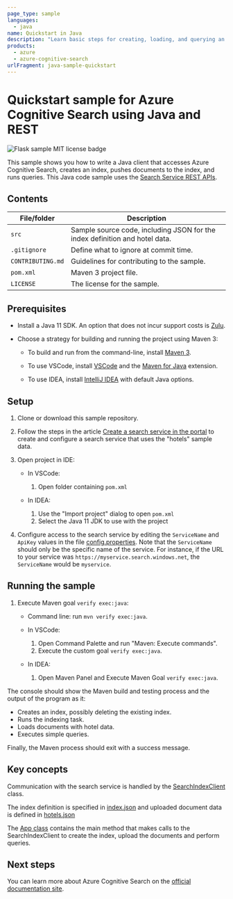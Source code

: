 ```yaml
---
page_type: sample
languages:
  - java
name: Quickstart in Java
description: "Learn basic steps for creating, loading, and querying an Azure Cognitive Search index in a Java console application."
products:
  - azure
  - azure-cognitive-search
urlFragment: java-sample-quickstart
---
```

# Quickstart sample for Azure Cognitive Search using Java and REST

![Flask sample MIT license badge](https://img.shields.io/badge/license-MIT-green.svg)

This sample shows you how to write a Java client that accesses Azure Cognitive Search, creates an index, pushes documents to the index, and runs queries. This Java code sample uses the [Search Service REST APIs](https://docs.microsoft.com/rest/api/searchservice). 

## Contents

| File/folder | Description |
|-------------|-------------|
| `src`       | Sample source code, including JSON for the index definition and hotel data. |
| `.gitignore` | Define what to ignore at commit time. |
| `CONTRIBUTING.md` | Guidelines for contributing to the sample. |
| `pom.xml` | Maven 3 project file. |
| `LICENSE`   | The license for the sample. |


## Prerequisites

- Install a Java 11 SDK. An option that does not incur support costs is [Zulu](https://docs.microsoft.com/java/azure/jdk/?view=azure-java-stable).

- Choose a strategy for building and running the project using Maven 3:

    - To build and run from the command-line, install [Maven 3](https://maven.apache.org/download.cgi).

    - To use VSCode, install [VSCode](https://code.visualstudio.com/) and the [Maven for Java](https://marketplace.visualstudio.com/items?itemName=vscjava.vscode-maven) extension.

    - To use IDEA, install [IntelliJ IDEA](https://www.jetbrains.com/idea/) with default Java options.

## Setup

1. Clone or download this sample repository.

1. Follow the steps in the article [Create a search service in the portal](https://docs.microsoft.com/azure/search/search-create-service-portal) to create and configure a search service that uses the "hotels" sample data.

1. Open project in IDE:

    * In VSCode: 
        1. Open folder containing `pom.xml` 

    * In IDEA: 
        1. Use the "Import project" dialog to open `pom.xml`
        1. Select the Java 11 JDK to use with the project

1. Configure access to the search service by editing the `ServiceName` and `ApiKey` values in the file [config.properties](src/main/resources/com/microsoft/azure/search/samples/app/config.properties). Note that the `ServiceName` should only be the specific name of the service. For instance, if the URL to your service was `https://myservice.search.windows.net`, the `ServiceName` would be `myservice`.

## Running the sample

1. Execute Maven goal `verify exec:java`:

    * Command line: run `mvn verify exec:java`.

    * In VSCode: 
        1. Open Command Palette and run "Maven: Execute commands".
        2. Execute the custom goal `verify exec:java`.

    * In IDEA:
        1. Open Maven Panel and Execute Maven Goal `verify exec:java`.

The console should show the Maven build and testing process and the output of the program as it:
 
* Creates an index, possibly deleting the existing index.
* Runs the indexing task.
* Loads documents with hotel data.
* Executes simple queries.

Finally, the Maven process should exit with a success message. 

## Key concepts

Communication with the search service is handled by the [SearchIndexClient](src/main/java/com/microsoft/azure/search/samples/service/SearchIndexClient.java) class.

The index definition is specified in [index.json](src/main/resources/com/microsoft/azure/search/samples/service/index.json) and uploaded document data is defined in [hotels.json](src/main/resources/com/microsoft/azure/search/samples/service/hotels.json)

The [App class](src/main/java/com/microsoft/azure/search/samples/app/App.java) contains the main method that makes calls to the SearchIndexClient to create the index, upload the documents and perform queries.

## Next steps

You can learn more about Azure Cognitive Search on the [official documentation site](https://docs.microsoft.com/azure/search).